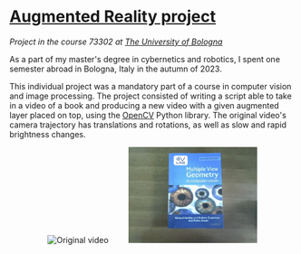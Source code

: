 # [Augmented Reality project](https://www.unibo.it/en/teaching/course-unit-catalogue/course-unit/2023/467993)
*Project in the course 73302 at [The University of Bologna](https://www.unibo.it/en/)*

As a part of my master's degree in cybernetics and robotics, I spent one semester abroad in Bologna, Italy in the autumn of 2023.

This individual project was a mandatory part of a course in computer vision and image processing. The project consisted of writing a script able to take in a video of a book and producing a new video with a given augmented layer placed on top, using the [OpenCV](https://opencv.org/) Python library. The original video's camera trajectory has translations and rotations, as well as slow and rapid brightness changes.

<p align="center">
  <img alt="Original video" src="imgs/ReferenceFrame" width="45%">
&nbsp; &nbsp; &nbsp; &nbsp;
  <img alt="Augmented video" src="imgs/ReferenceFrameWithAugmentedLayer.png" width="45%">
</p>
